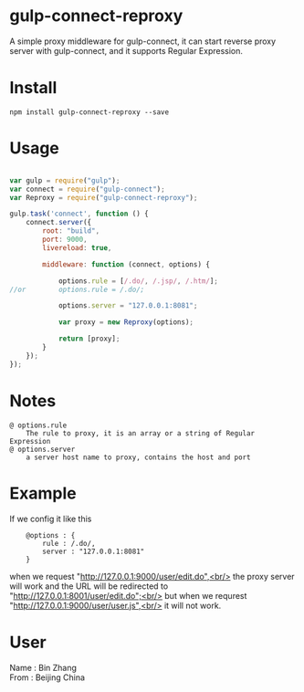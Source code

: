 # gulp-connect-reproxy
A simple proxy middleware for gulp-connect, it can start reverse proxy server with gulp-connect, and it supports Regular Expression.

# Install
```
npm install gulp-connect-reproxy --save
```

# Usage
```javascript

var gulp = require("gulp");
var connect = require("gulp-connect");
var Reproxy = require("gulp-connect-reproxy");

gulp.task('connect', function () {
    connect.server({
        root: "build",
        port: 9000,
        livereload: true,

        middleware: function (connect, options) {

            options.rule = [/.do/, /.jsp/, /.htm/];
//or        options.rule = /.do/;

            options.server = "127.0.0.1:8081";

            var proxy = new Reproxy(options);

            return [proxy];
        }
    });
});
```


# Notes
```
@ options.rule
    The rule to proxy, it is an array or a string of Regular Expression
@ options.server
    a server host name to proxy, contains the host and port
```

# Example

If we config it like this
```
    @options : {
        rule : /.do/,
        server : "127.0.0.1:8081"
    }
```
when we request "http://127.0.0.1:9000/user/edit.do",<br/>
    the proxy server will work and the URL will be redirected to "http://127.0.0.1:8001/user/edit.do";<br/>
but when we requrest "http://127.0.0.1:9000/user/user.js",<br/>
    it will not work.


# User
Name : Bin Zhang<br/>
From : Beijing China
